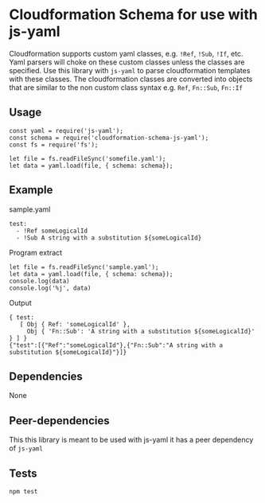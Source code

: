 # Cloudformation Schema for use with js-yaml

Cloudformation supports custom yaml classes, e.g. `!Ref`, `!Sub`, `!If`, etc.
Yaml parsers will choke on these custom classes unless the classes are specified.
Use this library with `js-yaml` to parse cloudformation templates with these classes. The cloudformation classes are converted into objects that are similar to the non custom class syntax e.g. `Ref`, `Fn::Sub`, `Fn::If`

## Usage
```
const yaml = require('js-yaml');
const schema = require('cloudformation-schema-js-yaml');
const fs = require('fs');

let file = fs.readFileSync('somefile.yaml');
let data = yaml.load(file, { schema: schema});
```

## Example
sample.yaml
```
test:
  - !Ref someLogicalId
  - !Sub A string with a substitution ${someLogicalId}
```

Program extract
```
let file = fs.readFileSync('sample.yaml');
let data = yaml.load(file, { schema: schema});
console.log(data)
console.log('%j', data)
```

Output
```
{ test:
   [ Obj { Ref: 'someLogicalId' },
     Obj { 'Fn::Sub': 'A string with a substitution ${someLogicalId}' } ] }
{"test":[{"Ref":"someLogicalId"},{"Fn::Sub":"A string with a substitution ${someLogicalId}"}]}
```
## Dependencies
None

## Peer-dependencies
This this library is meant to be used with js-yaml it has a peer dependency of `js-yaml`

## Tests
`npm test`
